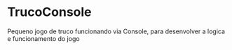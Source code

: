 # TrucoConsole

Pequeno jogo de truco funcionando via Console, para desenvolver a logica e funcionamento do jogo
